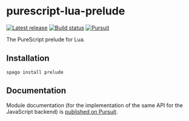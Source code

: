 # purescript-lua-prelude

[![Latest release](http://img.shields.io/github/release/Unisay/purescript-lua-prelude.svg)](https://github.com/Unisay/purescript-lua-prelude/releases)
[![Build status](https://github.com/Unisay/purescript-lua-prelude/workflows/CI/badge.svg?branch=master)](https://github.com/Unisay/purescript-lua-prelude/actions?query=workflow%3ACI+branch%3Amain)
[![Pursuit](https://pursuit.purescript.org/packages/purescript-prelude/badge)](https://pursuit.purescript.org/packages/purescript-prelude)

The PureScript prelude for Lua.


## Installation

```
spago install prelude
```

## Documentation

Module documentation (for the implementation of the same API for the JavaScript backend) is [published on Pursuit](http://pursuit.purescript.org/packages/purescript-prelude).
